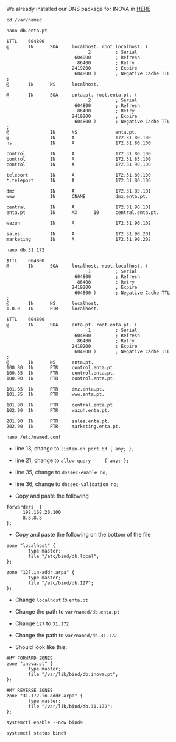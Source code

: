 We already installed our DNS package for INOVA in [HERE](https://github.com/rodrigobosilva/ProjectAWS/tree/main/2.%20Part%20A#enta)

```
cd /var/named
```
```
nano db.enta.pt
```
```
$TTL    604800
@       IN      SOA     localhost. root.localhost. (
                              2         ; Serial
                         604800         ; Refresh
                          86400         ; Retry
                        2419200         ; Expire
                         604800 )       ; Negative Cache TTL
;
@       IN      NS      localhost.
```
```
@       IN      SOA     enta.pt. root.enta.pt. (
                              2         ; Serial
                         604800         ; Refresh
                          86400         ; Retry
                        2419200         ; Expire
                         604800 )       ; Negative Cache TTL
;
@               IN      NS              enta.pt.
@               IN      A               172.31.80.100
ns              IN      A               172.31.80.100

control         IN      A               172.31.80.100
control         IN      A               172.31.85.100
control         IN      A               172.31.90.100

teleport        IN      A               172.31.80.100
*.teleport      IN      A               172.31.80.100

dmz             IN      A               172.31.85.101
www             IN      CNAME           dmz.enta.pt.

central         IN      A               172.31.90.101
enta.pt         IN      MX      10      central.enta.pt.

wazuh           IN      A               172.31.90.102

sales           IN      A               172.31.90.201
marketing       IN      A               172.31.90.202
```
```
nano db.31.172
```
```
$TTL    604800
@       IN      SOA     localhost. root.localhost. (
                              1         ; Serial
                         604800         ; Refresh
                          86400         ; Retry
                        2419200         ; Expire
                         604800 )       ; Negative Cache TTL
;
@       IN      NS      localhost.
1.0.0   IN      PTR     localhost.
```
```
$TTL    604800
@       IN      SOA     enta.pt. root.enta.pt. (
                              1         ; Serial
                         604800         ; Refresh
                          86400         ; Retry
                        2419200         ; Expire
                         604800 )       ; Negative Cache TTL
;
@       IN      NS      enta.pt.
100.80  IN      PTR     control.enta.pt.
100.85  IN      PTR     control.enta.pt.
100.90  IN      PTR     control.enta.pt.

101.85  IN      PTR     dmz.enta.pt.
101.85  IN      PTR     www.enta.pt.

101.90  IN      PTR     central.enta.pt.
102.90  IN      PTR     wazuh.enta.pt.

201.90  IN      PTR     sales.enta.pt.
202.90  IN      PTR     marketing.enta.pt.
```
```
nano /etc/named.conf
```
* line 13, change to `listen-on port 53 { any; };`
* line 21, change to `allow-query     { any; };`
* line 35, change to `dnssec-enable no;`
* line 36, change to `dnssec-validation no;`

* Copy and paste the following
```
forwarders  {
      192.168.20.100
      8.8.8.8
};
```
* Copy and paste the following on the bottom of the file
```
zone "localhost" {
        type master;
        file "/etc/bind/db.local";
};

zone "127.in-addr.arpa" {
        type master;
        file "/etc/bind/db.127";
};

```
* Change `localhost` to `enta.pt`
* Change the path to `var/named/db.enta.pt`
* Change `127` to `31.172`
* Change the path to `var/named/db.31.172`

* Should look like this:
```
#MY FORWARD ZONES
zone "inova.pt" {
        type master;
        file "/var/lib/bind/db.inova.pt";
};

#MY REVERSE ZONES
zone "31.172.in-addr.arpa" {
        type master;
        file "/var/lib/bind/db.31.172";
};
```
```
systemctl enable --now bind9
```
```
systemctl status bind9
```
